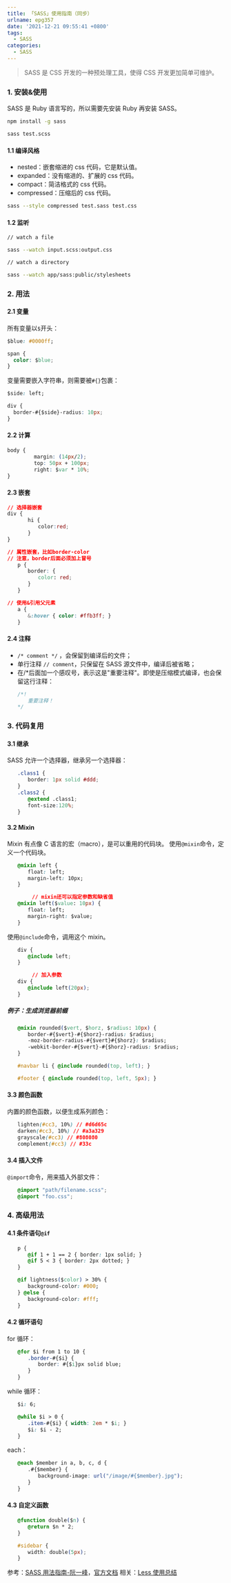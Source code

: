 ```yaml
---
title: 「SASS」使用指南（同步）
urlname: epg357
date: '2021-12-21 09:55:41 +0800'
tags:
  - SASS
categories:
  - SASS
---
```


> SASS 是 CSS 开发的一种预处理工具，使得 CSS 开发更加简单可维护。

### 1. 安装&使用

SASS 是 Ruby 语言写的，所以需要先安装 Ruby 再安装 SASS。

```bash
npm install -g sass

sass test.scss
```

#### 1.1 编译风格

- nested：嵌套缩进的 css 代码，它是默认值。
- expanded：没有缩进的、扩展的 css 代码。
- compact：简洁格式的 css 代码。
- compressed：压缩后的 css 代码。

```bash
sass --style compressed test.sass test.css
```

#### 1.2 监听

```bash
// watch a file

sass --watch input.scss:output.css

// watch a directory

sass --watch app/sass:public/stylesheets
```

### 2. 用法

#### 2.1 变量

所有变量以`$`开头：

```css
$blue: #0000ff;

span {
  color: $blue;
}
```

变量需要嵌入字符串，则需要被`#{}`包裹：

```css
$side: left;

div {
  border-#{$side}-radius: 10px;
}
```

#### 2.2 计算

```css
body {
  　　　　margin: (14px/2);
  　　　　top: 50px + 100px;
  　　　　right: $var * 10%;
}
```

#### 2.3 嵌套

```css
// 选择器嵌套
div {
　　　　hi {
　　　　　　color:red;
　　　　}
}

// 属性嵌套，比如border-color
// 注意，border后面必须加上冒号
　　p {
　　　　border: {
　　　　　　color: red;
　　　　}
　　}

// 使用&引用父元素
　　a {
　　　　&:hover { color: #ffb3ff; }
　　}
```

#### 2.4 注释

- `/* comment */` ，会保留到编译后的文件；
- 单行注释 `// comment`，只保留在 SASS 源文件中，编译后被省略；
- 在/\*后面加一个感叹号，表示这是"重要注释"。即使是压缩模式编译，也会保留这行注释：

```css
　　/*!
　　　　重要注释！
　　*/
```

### 3. 代码复用

#### 3.1 继承

SASS 允许一个选择器，继承另一个选择器：

```css
　　.class1 {
　　　　border: 1px solid #ddd;
　　}
　　.class2 {
　　　　@extend .class1;
　　　　font-size:120%;
　　}
```

#### 3.2 Mixin

Mixin 有点像 C 语言的宏（macro），是可以重用的代码块。
使用`@mixin`命令，定义一个代码块。

```css
　　@mixin left {
　　　　float: left;
　　　　margin-left: 10px;
　　}

		// mixin还可以指定参数和缺省值
　　@mixin left($value: 10px) {
　　　　float: left;
　　　　margin-right: $value;
　　}
```

使用`@include`命令，调用这个 mixin。

```css
　　div {
　　　　@include left;
　　}

		// 加入参数
　　div {
　　　　@include left(20px);
　　}
```

##### 例子：生成浏览器前缀

```css
　　@mixin rounded($vert, $horz, $radius: 10px) {
　　　　border-#{$vert}-#{$horz}-radius: $radius;
　　　　-moz-border-radius-#{$vert}#{$horz}: $radius;
　　　　-webkit-border-#{$vert}-#{$horz}-radius: $radius;
　　}

　　#navbar li { @include rounded(top, left); }

　　#footer { @include rounded(top, left, 5px); }
```

#### 3.3 颜色函数

内置的颜色函数，以便生成系列颜色：

```css
　　lighten(#cc3, 10%) // #d6d65c
　　darken(#cc3, 10%) // #a3a329
　　grayscale(#cc3) // #808080
　　complement(#cc3) // #33c
```

#### 3.4 插入文件

`@import`命令，用来插入外部文件：

```css
　　@import "path/filename.scss";
　　@import "foo.css";
```

### 4. 高级用法

#### 4.1 条件语句`@if`

```css
　　p {
　　　　@if 1 + 1 == 2 { border: 1px solid; }
　　　　@if 5 < 3 { border: 2px dotted; }
　　}

　　@if lightness($color) > 30% {
　　　　background-color: #000;
　　} @else {
　　　　background-color: #fff;
　　}
```

#### 4.2 循环语句

for 循环：

```css
　　@for $i from 1 to 10 {
　　　　.border-#{$i} {
　　　　　　border: #{$i}px solid blue;
　　　　}
　　}
```

while 循环：

```css
　　$i: 6;

　　@while $i > 0 {
　　　　.item-#{$i} { width: 2em * $i; }
　　　　$i: $i - 2;
　　}
```

each：

```css
　　@each $member in a, b, c, d {
　　　　.#{$member} {
　　　　　　background-image: url("/image/#{$member}.jpg");
　　　　}
　　}
```

#### 4.3 自定义函数

```css
　　@function double($n) {
　　　　@return $n * 2;
　　}

　　#sidebar {
　　　　width: double(5px);
　　}
```

参考：[SASS 用法指南-阮一峰](https://www.ruanyifeng.com/blog/2012/06/sass.html)，[官方文档](https://sass-lang.com)
相关：[Less 使用总结](https://www.yuque.com/httishere/blog/fyor46)
